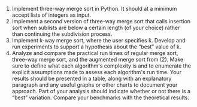 1. Implement three-way merge sort in Python. It should at a minimum accept lists of integers as input.
2. Implement a second version of three-way merge sort that calls insertion sort when sublists are below a certain length (of your choice) rather than continuing the subdivision process.
3. Implement k-way merge sort, where the user specifies k. Develop and run experiments to support a hypothesis about the “best” value of k.
4. Analyze and compare the practical run times of regular merge sort, three-way merge sort, and the augmented merge sort from (2). Make sure to define what each algorithm's complexity is and to enumerate the explicit assumptions made to assess each algorithm's run time. Your results should be presented in a table, along with an explanatory paragraph and any useful graphs or other charts to document your approach. Part of your analysis should indicate whether or not there is a “best” variation. Compare your benchmarks with the theoretical results.
